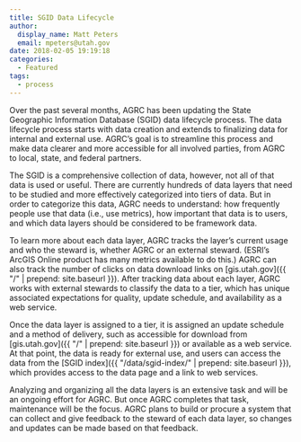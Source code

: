 ```yaml
---
title: SGID Data Lifecycle
author:
  display_name: Matt Peters
  email: mpeters@utah.gov
date: 2018-02-05 19:19:18
categories:
  - Featured
tags:
  - process
---
```


Over the past several months, AGRC has been updating the State Geographic Information Database (SGID) data lifecycle process. The data lifecycle process starts with data creation and extends to finalizing data for internal and external use. AGRC’s goal is to streamline this process and make data clearer and more accessible for all involved parties, from AGRC to local, state, and federal partners.

The SGID is a comprehensive collection of data, however, not all of that data is used or useful. There are currently hundreds of data layers that need to be studied and more effectively categorized into tiers of data. But in order to categorize this data, AGRC needs to understand: how frequently people use that data (i.e., use metrics), how important that data is to users, and which data layers should be considered to be framework data.

To learn more about each data layer, AGRC tracks the layer’s current usage and who the steward is, whether AGRC or an external steward. (ESRI’s ArcGIS Online product has many metrics available to do this.) AGRC can also track the number of clicks on data download links on [gis.utah.gov]({{ "/" | prepend: site.baseurl }}). After tracking data about each layer, AGRC works with external stewards to classify the data to a tier, which has unique associated expectations for quality, update schedule, and availability as a web service.

Once the data layer is assigned to a tier, it is assigned an update schedule and a method of delivery, such as accessible for download from [gis.utah.gov]({{ "/" | prepend: site.baseurl }}) or available as a web service. At that point, the data is ready for external use, and users can access the data from the [SGID index]({{ "/data/sgid-index/" | prepend: site.baseurl }}), which provides access to the data page and a link to web services.

Analyzing and organizing all the data layers is an extensive task and will be an ongoing effort for AGRC. But once AGRC completes that task, maintenance will be the focus. AGRC plans to build or procure a system that can collect and give feedback to the steward of each data layer, so changes and updates can be made based on that feedback.
